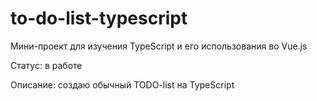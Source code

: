 # to-do-list-typescript

Мини-проект для изучения TypeScript и его использования во Vue.js


Статус: в работе


Описание: создаю обычный TODO-list на TypeScript
